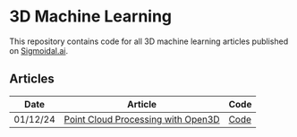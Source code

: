# 3D Machine Learning

This repository contains code for all 3D machine learning articles published on  [Sigmoidal.ai](https://sigmoidal.ai/en).

## Articles

| **Date** | **Article** | **Code** |
|---|---|---|
|01/12/24|[Point Cloud Processing with Open3D](https://sigmoidal.ai/en/point-cloud-processing-with-open3d/)|[Code](https://github.com/carlosfab/3d_machine_learning/blob/main/notebooks/point-cloud-processing-with-open3d.ipynb)|
